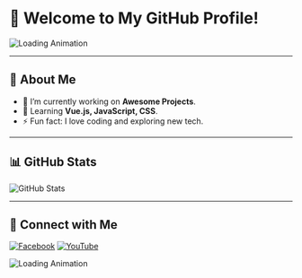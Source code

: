 # 🌟 Welcome to My GitHub Profile!

![Loading Animation](https://your-image-link.gif)

---

## 🚀 About Me
- 🔭 I’m currently working on **Awesome Projects**.
- 🌱 Learning **Vue.js, JavaScript, CSS**.
- ⚡ Fun fact: I love coding and exploring new tech.

---

## 📊 GitHub Stats
![GitHub Stats](https://github-readme-stats.vercel.app/api?username=your-github-username&show_icons=true&theme=radical)

---

## 🔗 Connect with Me
[![Facebook](https://img.shields.io/badge/Facebook-%231877F2.svg?style=for-the-badge&logo=facebook&logoColor=white)](https://facebook.com/your-profile)
[![YouTube](https://img.shields.io/badge/YouTube-%23FF0000.svg?style=for-the-badge&logo=youtube&logoColor=white)](https://youtube.com/your-channel)

![Loading Animation](https://github.com/minhtri2404/my-github-profilee/blob/main/intro-git.gif?raw=true)

